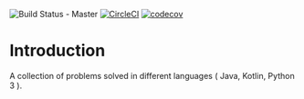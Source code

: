 ![Build Status - Master](https://travis-ci.org/raychenon/algorithms.svg?branch=master)
[![CircleCI](https://circleci.com/gh/raychenon/algorithms.svg?style=svg)](https://circleci.com/gh/raychenon/algorithms)
[![codecov](https://codecov.io/gh/raychenon/algorithms/branch/master/graph/badge.svg)](https://codecov.io/gh/raychenon/algorithms)

# Introduction

A collection of problems solved in different languages ( Java, Kotlin, Python 3 ).
